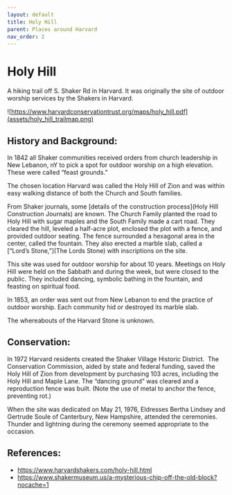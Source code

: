 ```yaml
---
layout: default
title: Holy Hill
parent: Places around Harvard
nav_order: 2
---
```

# Holy Hill

A hiking trail off S. Shaker Rd in Harvard. It was originally the site of outdoor worship services by the Shakers in Harvard.

![https://www.harvardconservationtrust.org/maps/holy_hill.pdf](assets/holy_hill_trailmap.png)

## History and Background:

In 1842 all Shaker communities received orders from church leadership in New Lebanon, nY to pick a spot for outdoor worship on a high elevation. These were called “feast grounds.” 

The chosen location Harvard was called the Holy Hill of Zion and was within easy walking distance of both the Church and South families. 

From Shaker journals, some [details of the construction process](Holy Hill Construction Journals) are known. The Church Family planted the road to Holy Hill with sugar maples and the South Family made a cart road. They cleared the hill, leveled a half-acre plot, enclosed the plot with a fence, and provided outdoor seating. The fence surrounded a hexagonal area in the center, called the fountain. They also erected a marble slab, called a [“Lord’s Stone,”](The Lords Stone) with inscriptions on the site. 

This site was used for outdoor worship for about 10 years. Meetings on Holy Hill were held on the Sabbath and during the week, but were closed to the public. They included dancing, symbolic bathing in the fountain, and feasting on spiritual food.

In 1853, an order was sent out from New Lebanon to end the practice of outdoor worship. Each community hid or destroyed its marble slab.

The whereabouts of the Harvard Stone is unknown.

## Conservation:

In 1972 Harvard residents created the Shaker Village Historic District.  The Conservation Commission, aided by state and federal funding, saved the Holy Hill of Zion from development by purchasing 103 acres, including the Holy Hill and Maple Lane. The “dancing ground” was cleared and a reproduction fence was built. (Note the use of metal to anchor the fence,
preventing rot.)

When the site was dedicated on May 21, 1976, Eldresses Bertha Lindsey and Gertrude Soule of Canterbury, New Hampshire, attended the ceremonies. Thunder and lightning during the ceremony seemed appropriate to
the occasion.

## References:

* https://www.harvardshakers.com/holy-hill.html
* https://www.shakermuseum.us/a-mysterious-chip-off-the-old-block?nocache=1
